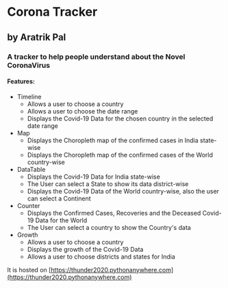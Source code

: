 # Corona Tracker
## by Aratrik Pal

### A tracker to help people understand about the Novel CoronaVirus

#### Features:
  * Timeline
    * Allows a user to choose a country
    * Allows a user to choose the date range
    * Displays the Covid-19 Data for the chosen country in the selected date range
  * Map
    * Displays the Choropleth map of the confirmed cases in India state-wise
    * Displays the Choropleth map of the confirmed cases of the World country-wise
  * DataTable
    * Displays the Covid-19 Data for India state-wise
    * The User can select a State to show its data district-wise
    * Displays the Covid-19 Data of the World country-wise, also the user can select a Continent
  * Counter
    * Displays the Confirmed Cases, Recoveries and the Deceased Covid-19 Data for the World
    * The User can select a country to show the Country's data
  * Growth
    * Allows a user to choose a country
    * Displays the growth of the Covid-19 Data
    * Allows a user to choose districts and states for India

It is hosted on [https://thunder2020.pythonanywhere.com](https://thunder2020.pythonanywhere.com)
